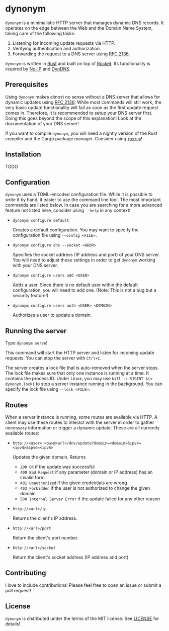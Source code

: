 # dynonym

`dynonym` is a minimalistic HTTP server that manages dynamic DNS records. It operates on the edge between the Web and the Domain Name System, taking care of the following tasks:

1. Listening for incoming update requests via HTTP.
2. Verifying authentication and authorization.
3. Forwarding the request to a DNS server using [RFC 2136][30].

`dynonym` is written in [Rust][10] and built on top of [Rocket][20]. Its functionality is inspired by [No-IP][40] and [DynDNS][50].

## Prerequisites

Using `dynonym` makes almost no sense without a DNS server that allows for dynamic updates using [RFC 2136][30]: While most commands will still work, the very basic update functionality will fail as soon as the first update request comes in. Therefore, it is recommended to setup your DNS server first. Doing this goes beyond the scope of this explanation! Look at the documentation of your DNS server!

If you want to compile `dynonym`, you will need a nightly version of the Rust compiler and the Cargo package manager. Consider using [`rustup`][60]!

## Installation

TODO

## Configuration

`dynonym` uses a TOML-encoded configuration file. While it is possible to write it by hand, it easier to use the command line tool. The most important commands are listed below. In case you are searching for a more advanced feature not listed here, consider using `--help` in any context!

- `dynonym configure default`

  Creates a default configuration. You may want to specify the configuration file using `--config <FILE>`.

- `dynonym configure dns --socket <ADDR>`

  Specifies the socket address (IP address and port) of your DNS server. You will need to adjust these settings in order to get `dynonym` working with your DNS server.

- `dynonym configure users add <USER>`

  Adds a user. Since there is no default user within the default configuration, you will need to add one. (Note: This is not a bug but a security feature!)

- `dynonym configure users auth <USER> <DOMAIN>`

  Authorizes a user to update a domain.

## Running the server

Type `dynonym serve`!

This command will start the HTTP server and listen for incoming update requests. You can stop the server with `Ctrl+C`.

The server creates a lock file that is auto-removed when the server stops. The lock file makes sure that only one instance is running at a time. It contains the process ID. Under Linux, you may use `kill -s SIGINT $(< dynonym.lock)` to stop a server instance running in the background. You can specify the lock file using `--lock <FILE>`.

## Routes

When a server instance is running, some routes are available via HTTP. A client may use these routes to interact with the server in order to gather necessary information or trigger a dynamic update. These are all currently available routes:

- `http://<user>:<pw>@<url>/dns/update?domain=<domain>&ipv4=<ipv4>&ipv6=<ipv6>`

  Updates the given domain. Returns
    - `200 OK` if the update was successful
    - `400 Bad Request` if any parameter (domain or IP address) has an invalid form
    - `401 Unauthorized` if the given credentials are wrong
    - `403 Forbidden` if the user is not authorized to change the given domain
    - `500 Internal Server Error` if the update failed for any other reason


- `http://<url>/ip`

  Returns the client's IP address.

- `http://<url>/port`

  Return the client's port number.

- `http://<url>/socket`

  Return the client's socket address (IP address and port).

## Contributing

I love to include contributions! Please feel free to open an issue or submit a pull request!

## License

`dynonym` is distributed under the terms of the MIT license. See [LICENSE](LICENSE) for details!


[10]: https://www.rust-lang.org/
[20]: https://rocket.rs/
[30]: https://tools.ietf.org/html/rfc2136
[40]: https://www.noip.com/
[50]: https://dyn.com/remote-access/
[60]: https://www.rustup.rs/
